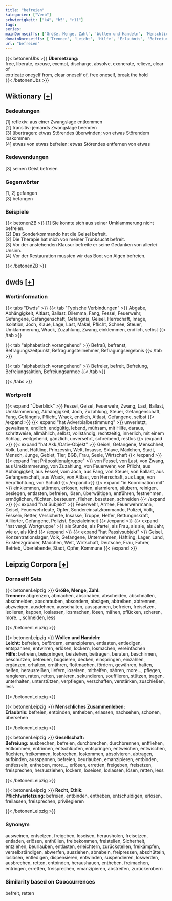 ```yaml
---
title: "befreien"
kategorien: ["Verb"]
schwierigkeit: ["k4", "h5", "r11"]
tags:
series:
mainDornseiffs: ['Größe, Menge, Zahl', 'Wollen und Handeln', 'Menschliches Zusammenleben', 'Gesellschaft', 'Recht, Ethik']
domainDornseiffs: ['Trennen', 'Leicht', 'Hilfe', 'Erlaubnis', 'Befreiung', 'Pflichtverletzung']
url: "befreien"
---
```


{{< betonenÜbs >}}
**Übersetzung:**  
free, liberate, excuse, exempt, discharge, absolve, exonerate, relieve, clear of  
extricate oneself from, clear oneself of, free oneself, break the hold  
{{< /betonenÜbs >}}

## Wiktionary [[+](https://de.wiktionary.org/wiki/befreien)]

### Bedeutungen
[1] reflexiv: aus einer Zwangslage entkommen  
[2] transitiv: jemands Zwangslage beenden  
[3] übertragen: etwas Störendes überwinden; von etwas Störendem loskommen  
[4] etwas von etwas befreien: etwas Störendes entfernen von etwas  

### Redewendungen
[3] seinen Geist befreien  

### Gegenwörter
[1, 2] gefangen  
[3] befangen  

### Beispiele
{{< betonenZB >}}
[1] Sie konnte sich aus seiner Umklammerung nicht befreien.  
[2] Das Sonderkommando hat die Geisel befreit.  
[2] Die Therapie hat mich von meiner Trunksucht befreit.  
[3] Vor der anstehenden Klausur befreite er seine Gedanken von allerlei Unsinn.  
[4] Vor der Restauration mussten wir das Boot von Algen befreien.  

{{< /betonenZB >}}


## dwds [[+](https://www.dwds.de/wb/befreien)]

### Wortinformation
{{< tabs "Dwds" >}}
{{< tab "Typische Verbindungen" >}}
Abgabe, Abhängigkeit, Altlast, Ballast, Dilemma, Fang, Fessel, Feuerwehr, Gefangene, Gefangenschaft, Gefängnis, Geisel, Herrschaft, Image, Isolation, Joch, Klaue, Lage, Last, Makel, Pflicht, Schnee, Steuer, Umklammerung, Wrack, Zuzahlung, Zwang, einklemmen, endlich, selbst
{{< /tab >}}

{{< tab "alphabetisch vorangehend" >}}
Befraß, befranst, Befragungszeitpunkt, Befragungsteilnehmer, Befragungsergebnis
{{< /tab >}}

{{< tab "alphabetisch vorangehend" >}}
Befreier, befreit, Befreiung, Befreiungsaktion, Befreiungsarmee
{{< /tab >}}

{{< /tabs >}}

### Wortprofil
{{< expand "Überblick" >}} Fessel, Geisel, Feuerwehr, Zwang, Last, Ballast, Umklammerung, Abhängigkeit, Joch, Zuzahlung, Steuer, Gefangenschaft, Fang, Gefängnis, Pflicht, Wrack, endlich, Altlast, Gefangene, selbst {{< /expand >}}
{{< expand "hat Adverbialbestimmung" >}} unverletzt, gewaltsam, endlich, endgültig, lebend, mühsam, mit Hilfe, daraus, schrittweise, allmählich, selbst, vollständig, rechtzeitig, innerlich, mit einem Schlag, weitgehend, gänzlich, unversehrt, schreibend, restlos {{< /expand >}}
{{< expand "hat Akk./Dativ-Objekt" >}} Geisel, Gefangene, Menschheit, Volk, Land, Häftling, Prinzessin, Welt, Insasse, Sklave, Mädchen, Stadt, Mensch, Junge, Gebiet, Tier, BGB, Frau, Seele, Wirtschaft {{< /expand >}}
{{< expand "hat Präpositionalgruppe" >}} von Fessel, von Last, von Zwang, aus Umklammerung, von Zuzahlung, von Feuerwehr, von Pflicht, aus Abhängigkeit, aus Fessel, vom Joch, aus Fang, von Steuer, von Ballast, aus Gefangenschaft, aus Wrack, von Altlast, von Herrschaft, aus Lage, von Verpflichtung, von Schuld {{< /expand >}}
{{< expand "in Koordination mit" >}} einklemmen, stürmen, erlösen, retten, alarmieren, säubern, reinigen, besiegen, entlasten, befreien, lösen, überwältigen, entführen, festnehmen, ermöglichen, flüchten, besteuern, fliehen, besetzen, schneiden {{< /expand >}}
{{< expand "hat Subjekt" >}} Feuerwehr, Armee, Feuerwehrmann, Geisel, Feuerwehrleute, Opfer, Sondereinsatzkommando, Polizei, Volk, Fesseln, Retter, Versicherte, Insasse, Truppe, Helfer, Rettungnskraft, Alliierter, Gefangene, Polizist, Spezialeinheit {{< /expand >}}
{{< expand "hat vergl. Wortgruppe" >}} als Stunde, als Partei, als Frau, als sie, als Jahr, wie er, als Kind {{< /expand >}}
{{< expand "hat Passivsubjekt" >}} Geisel, Konzentrationslager, Volk, Gefangene, Unternehmen, Häftling, Lager, Land, Existenzgründer, Mädchen, Welt, Wirtschaft, Deutsche, Frau, Fahrer, Betrieb, Überlebende, Stadt, Opfer, Kommune {{< /expand >}}

## Leipzig Corpora [[+](https://corpora.uni-leipzig.de/en/res?word=befreien&corpusId=deu_newscrawl-public_2018)]

### Dornseiff Sets
{{< betonenLeipzig >}}
**Größe, Menge, Zahl:**  
**Trennen:** abgrenzen, abmachen, abschaben, abscheiden, abschnallen, abschneiden, abschrauben, absondern, absägen, abtreiben, abtrennen, abzweigen, ausdehnen, ausschalten, ausspannen, befreien, freisetzen, isolieren, kappen, loslassen, losmachen, lösen, mähen, pflücken, scheren, more..., schneiden, less  

{{< /betonenLeipzig >}}


{{< betonenLeipzig >}}
**Wollen und Handeln:**  
**Leicht:** befreien, befördern, emanzipieren, entlasten, entledigen, entspannen, entwirren, erlösen, lockern, losmachen, vereinfachen  
**Hilfe:** befreien, beispringen, beistehen, beitragen, beraten, beschirmen, beschützen, betreuen, bugsieren, decken, einspringen, einzahlen, ergänzen, erhalten, ernähren, flottmachen, fördern, gewähren, halten, helfen, herausreißen, liefern, loseisen, mithelfen, nähren, more..., pflegen, rangieren, raten, retten, sanieren, sekundieren, soufflieren, stützen, tragen, unterhalten, unterstützen, verpflegen, verschaffen, verstärken, zuschießen, less  

{{< /betonenLeipzig >}}


{{< betonenLeipzig >}}
**Menschliches Zusammenleben:**  
**Erlaubnis:** befreien, entbinden, entheben, erlassen, nachsehen, schonen, übersehen  

{{< /betonenLeipzig >}}


{{< betonenLeipzig >}}
**Gesellschaft:**  
**Befreiung:** ausbrechen, befreien, durchbrechen, durchbrennen, entfliehen, entkommen, entrinnen, entschlüpfen, entspringen, entweichen, entwischen, flüchten, freikommen, losbrechen, loskommen, absolvieren, abtragen, aufbinden, ausspannen, befreien, beurlauben, emanzipieren, entbinden, entfesseln, entheben, more..., erlösen, erretten, freigeben, freisetzen, freisprechen, herausziehen, lockern, loseisen, loslassen, lösen, retten, less  

{{< /betonenLeipzig >}}


{{< betonenLeipzig >}}
**Recht, Ethik:**  
**Pflichtverletzung:** befreien, entbinden, entheben, entschuldigen, erlösen, freilassen, freisprechen, privilegieren  

{{< /betonenLeipzig >}}

### Synonym
ausweinen, entsetzen, freigeben, loseisen, herausholen, freisetzen, entladen, erlösen, enthüllen, freibekommen, freistellen, Sicherheit, entziehen, beurlauben, entlasten, erleichtern, zurückstellen, freikämpfen, verselbständigen, abwerfen, ausziehen, abnabeln, freipressen, abschütteln, loslösen, entledigen, dispensieren, entwinden, suspendieren, loswerden, ausbrechen, retten, entbinden, heraushauen, entheben, freimachen, entringen, erretten, freisprechen, emanzipieren, abstreifen, zurückerobern


### Similarity based on Cooccurrences
befreit, retten

